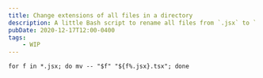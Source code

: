 ```yaml
---
title: Change extensions of all files in a directory
description: A little Bash script to rename all files from `.jsx` to `.tsx`
pubDate: 2020-12-17T12:00-0400
tags:
    - WIP
---
```


```shell
for f in *.jsx; do mv -- "$f" "${f%.jsx}.tsx"; done
```
